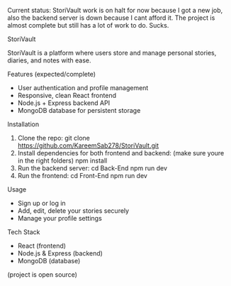 Current status: StoriVault work is on halt for now because I got a new job, also the backend server is down because I cant afford it. The project is almost complete but still has a lot of work to do. Sucks.

StoriVault

StoriVault is a platform where users store and manage personal stories, diaries, and notes with ease.

Features (expected/complete)

- User authentication and profile management
- Responsive, clean React frontend
- Node.js + Express backend API
- MongoDB database for persistent storage

Installation

1. Clone the repo:
   git clone https://github.com/KareemSab278/StoriVault.git
2. Install dependencies for both frontend and backend:
   (make sure youre in the right folders)
   npm install
3. Run the backend server:
   cd Back-End
   npm run dev
4. Run the frontend:
   cd Front-End
   npm run dev

Usage

- Sign up or log in
- Add, edit, delete your stories securely
- Manage your profile settings

Tech Stack

- React (frontend)
- Node.js & Express (backend)
- MongoDB (database)

(project is open source)
